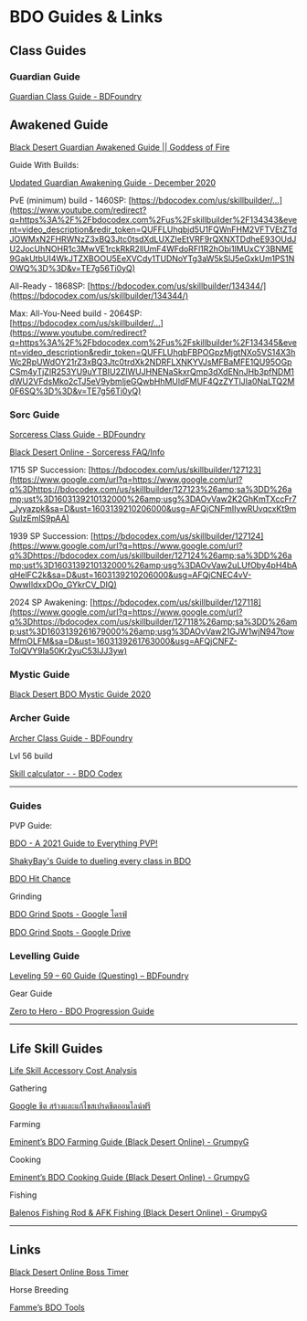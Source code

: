 
# BDO Guides & Links

## Class Guides

### Guardian Guide

[Guardian Class Guide - BDFoundry](https://www.blackdesertfoundry.com/guardian-class-guide/)

## Awakened Guide

[Black Desert Guardian Awakened Guide || Goddess of Fire](https://www.youtube.com/watch?v=uoB34KyT54Y&feature=youtu.be)

Guide With Builds:

[Updated Guardian Awakening Guide - December 2020](https://www.youtube.com/watch?v=TE7g56Ti0yQ&feature=youtu.be)

PvE (minimum) build - 1460SP: [https://bdocodex.com/us/skillbuilder/...](https://www.youtube.com/redirect?q=https%3A%2F%2Fbdocodex.com%2Fus%2Fskillbuilder%2F134343&event=video_description&redir_token=QUFFLUhqbjd5U1FQWnFHM2VFTVEtZTdJOWMxN2FHRWNzZ3xBQ3Jtc0tsdXdLUXZIeEtVRF9rQXNXTDdheE93OUdJU2JocUhNOHR1c3MwVE1rckRkR2llUmF4WFdoRFl1R2hObi1lMUxCY3BNME9GakUtbUI4WkJTZXBOOU5EeXVCdy1TUDNoYTg3aW5kSlJ5eGxkUm1PS1NOWQ%3D%3D&v=TE7g56Ti0yQ)

All-Ready - 1868SP: [https://bdocodex.com/us/skillbuilder/134344/](https://bdocodex.com/us/skillbuilder/134344/)

Max: All-You-Need build - 2064SP: [https://bdocodex.com/us/skillbuilder/...](https://www.youtube.com/redirect?q=https%3A%2F%2Fbdocodex.com%2Fus%2Fskillbuilder%2F134345&event=video_description&redir_token=QUFFLUhqbFBPOGpzMjgtNXo5VS14X3hWc2RpUWdOY21rZ3xBQ3Jtc0trdXk2NDRFLXNKYVJsMFBaMFE1QU95OGpCSm4yTjZIR253YU9uYTBIU2ZlWUJHNENaSkxrQmp3dXdENnJHb3pfNDM1dWU2VFdsMko2cTJ5eV9ybmljeGQwbHhMUldFMUF4QzZYTlJIa0NaLTQ2M0F6SQ%3D%3D&v=TE7g56Ti0yQ)

### Sorc Guide

[Sorceress Class Guide - BDFoundry](https://www.blackdesertfoundry.com/sorceress-class-guide/)

[Black Desert Online - Sorceress FAQ/Info](https://docs.google.com/document/u/0/d/1AZY0Bzzbyi2jCfRNser83sS7TIKbQRO5bR4GrZjt4u8/mobilebasic)

1715 SP Succession: [https://bdocodex.com/us/skillbuilder/127123](https://www.google.com/url?q=https://www.google.com/url?q%3Dhttps://bdocodex.com/us/skillbuilder/127123%26amp;sa%3DD%26amp;ust%3D1603139210132000%26amp;usg%3DAOvVaw2K2GhKmTXccFr7_Jyyazpk&sa=D&ust=1603139210206000&usg=AFQjCNFmIIywRUvqcxKt9mGuIzEmlS9pAA)

1939 SP Succession: [https://bdocodex.com/us/skillbuilder/127124](https://www.google.com/url?q=https://www.google.com/url?q%3Dhttps://bdocodex.com/us/skillbuilder/127124%26amp;sa%3DD%26amp;ust%3D1603139210132000%26amp;usg%3DAOvVaw2uLUfOby4pH4bAqHelFC2k&sa=D&ust=1603139210206000&usg=AFQjCNEC4vV-OwwIldxxDOo_GYkrCV_DIQ)

2024 SP Awakening: [https://bdocodex.com/us/skillbuilder/127118](https://www.google.com/url?q=https://www.google.com/url?q%3Dhttps://bdocodex.com/us/skillbuilder/127118%26amp;sa%3DD%26amp;ust%3D1603139261679000%26amp;usg%3DAOvVaw21GJW1wjN947towMfmOLFM&sa=D&ust=1603139261763000&usg=AFQjCNFZ-TolQVY9Ia50Kr2yuC53lJJ3yw)

### Mystic Guide

[Black Desert BDO Mystic Guide 2020](https://mmosumo.com/black-desert-bdo-mystic-guide-2019/)

### Archer Guide

[Archer Class Guide - BDFoundry](https://www.blackdesertfoundry.com/archer-class-guide/)

Lvl 56 build

[Skill calculator - - BDO Codex](https://bdocodex.com/us/skillcalc/87800)

---

### Guides

PVP Guide:

[BDO - A 2021 Guide to Everything PVP!](https://www.youtube.com/watch?v=TTv9tRFzWhQ)

[ShakyBay's Guide to dueling every class in BDO](https://docs.google.com/document/d/1_lnMd3OXr8Czyae67uUgUW_x_P-iQmz_CCcjkexsSAA/edit)

[BDO Hit Chance](https://docs.google.com/spreadsheets/d/1IMNTaDLLVWyaPnZiyYlXRon53WCcaGjvN-r2zzYptao/edit#gid=0)

Grinding

[BDO Grind Spots - Google ไดรฟ์](https://docs.google.com/spreadsheets/d/18T-U3LWjRJnJ6ictC9FFsRNuImrf1MwBoGnRDpkntCM/htmlview)

[BDO Grind Spots - Google Drive](https://docs.google.com/spreadsheets/d/18T-U3LWjRJnJ6ictC9FFsRNuImrf1MwBoGnRDpkntCM/htmlview)

### Levelling Guide

[Leveling 59 – 60 Guide (Questing) – BDFoundry](https://www.blackdesertfoundry.com/leveling-59-60-guide-questing/)

Gear Guide

[Zero to Hero - BDO Progression Guide](https://docs.google.com/document/d/1jL-U4O4gA0d4e5OdO6v7stmZi_2NDTy-FXdXkR7huv4/mobilebasic)

---

## Life Skill Guides

[Life Skill Accessory Cost Analysis](https://docs.google.com/spreadsheets/d/1TBMu4pl_xhpqkcqWGLCFxZ6FndSfCML4P0LzP7nlFeM/edit?usp=sharing)

Gathering

[Google ชีต สร้างและแก้ไขสเปรดชีตออนไลน์ฟรี](https://accounts.google.com/ServiceLogin?service=wise&passive=1209600&continue=https://docs.google.com/spreadsheets/d/1rFt3TrrqionqThTDU_nsPNCngZOHTgvl2WPJD8ton-4/edit?usp%3Dsharing&followup=https://docs.google.com/spreadsheets/d/1rFt3TrrqionqThTDU_nsPNCngZOHTgvl2WPJD8ton-4/edit?usp%3Dsharing&ltmpl=sheets)

Farming

[Eminent’s BDO Farming Guide (Black Desert Online) - GrumpyG](https://grumpygreen.cricket/bdo-farming-guide-eminent/)

Cooking

[Eminent’s BDO Cooking Guide (Black Desert Online) - GrumpyG](https://grumpygreen.cricket/bdo-cooking-guide-eminent/)

Fishing

[Balenos Fishing Rod & AFK Fishing (Black Desert Online) - GrumpyG](https://grumpygreen.cricket/bdo-balenos-fishing-rod/)

---

## Links

[Black Desert Online Boss Timer](https://mmotimer.com/bdo/?server=na)

Horse Breeding

[Famme’s BDO Tools](https://www.somethinglovely.net/bdo/horses/)